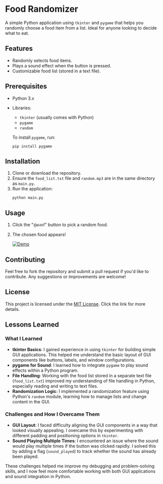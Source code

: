 # Food Randomizer
A simple Python application using `tkinter` and `pygame` that helps you randomly choose a food item from a list. Ideal for anyone looking to decide what to eat.

## Features
- Randomly selects food items.
- Plays a sound effect when the button is pressed.
- Customizable food list (stored in a text file).

## Prerequisites
- Python 3.x
- Libraries:
  - `tkinter` (usually comes with Python)
  - `pygame`
  - `random`

  To install `pygame`, run:
  ```
  pip install pygame
  ```
## Installation
1. Clone or download the repository.
2. Ensure the `food_list.txt` file and `random.mp3` are in the same directory as `main.py`.
3. Run the application: 
    ```
    python main.py
    ```

## Usage
1. Click the "สุ่มเลย!" button to pick a random food.
2. The chosen food appears!
  
   [![Demo](https://i.imgflip.com/9hne7f.gif)](https://imgflip.com/gif/9hne7f)

## Contributing
Feel free to fork the repository and submit a pull request if you'd like to contribute. Any suggestions or improvements are welcome!

## License
This project is licensed under the [MIT License](https://choosealicense.com/licenses/mit/). Click the link for more details.

## Lessons Learned
### What I Learned
- **tkinter Basics**: I gained experience in using `tkinter` for building simple GUI applications. This helped me understand the basic layout of GUI components like buttons, labels, and window configurations.
- **pygame for Sound**: I learned how to integrate `pygame` to play sound effects within a Python program.
- **File Handling**: Working with the food list stored in a separate text file (`food_list.txt`) improved my understanding of file handling in Python, especially reading and writing to text files.
- **Randomization Logic**: I implemented a randomization feature using Python's `random` module, learning how to manage lists and change content in the GUI.

### Challenges and How I Overcame Them
- **GUI Layout**: I faced difficulty aligning the GUI components in a way that looked visually appealing. I overcame this by experimenting with different padding and positioning options in `tkinter`.
- **Sound Playing Multiple Times**: I encountered an issue where the sound would play multiple times if the button was clicked rapidly. I solved this by adding a flag (`sound_played`) to track whether the sound has already been played.

These challenges helped me improve my debugging and problem-solving skills, and I now feel more comfortable working with both GUI applications and sound integration in Python.
